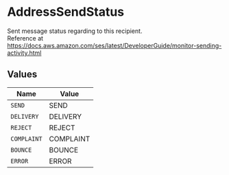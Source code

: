 # AddressSendStatus

Sent message status regarding to this recipient.\
Reference at <https://docs.aws.amazon.com/ses/latest/DeveloperGuide/monitor-sending-activity.html>



## Values

| Name        | Value       |
| ----------- | ----------- |
| `SEND`      | SEND        |
| `DELIVERY`  | DELIVERY    |
| `REJECT`    | REJECT      |
| `COMPLAINT` | COMPLAINT   |
| `BOUNCE`    | BOUNCE      |
| `ERROR`     | ERROR       |